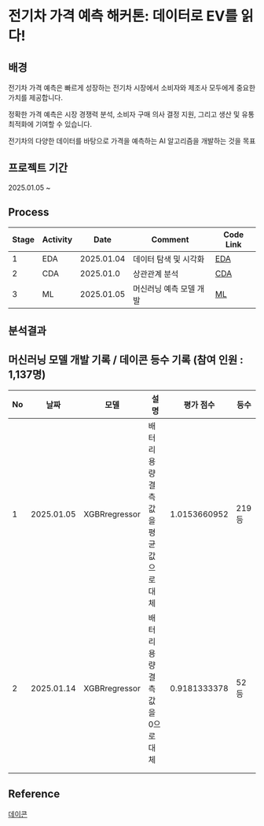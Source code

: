 # 전기차 가격 예측 해커톤: 데이터로 EV를 읽다!

## 배경

전기차 가격 예측은 빠르게 성장하는 전기차 시장에서 소비자와 제조사 모두에게 중요한 가치를 제공합니다.

정확한 가격 예측은 시장 경쟁력 분석, 소비자 구매 의사 결정 지원, 그리고 생산 및 유통 최적화에 기여할 수 있습니다.

전기차의 다양한 데이터를 바탕으로 가격을 예측하는 AI 알고리즘을 개발하는 것을 목표


## 프로젝트 기간

2025.01.05 ~

## Process

|Stage|Activity|Date|Comment|Code Link|
|--|--|--|--|--|
|1|EDA|2025.01.04|데이터 탐색 및 시각화|[EDA](https://github.com/SeokcheonMoon/dacon_EV_analysis/blob/main/Data_analysis/EDA.ipynb)|
|2|CDA|2025.01.0|상관관계 분석|[CDA](https://github.com/SeokcheonMoon/dacon_EV_analysis/blob/main/Data_analysis/CDA.ipynb)|
|3|ML|2025.01.05|머신러닝 예측 모델 개발|[ML](https://github.com/SeokcheonMoon/dacon_EV_analysis/tree/main/ML)|

## 분석결과

## 머신러닝 모델 개발 기록 / 데이콘 등수 기록 (참여 인원 : 1,137명)

|No|날짜|모델|설명|평가 점수|등수|
|--|--|--|--|--|--|
|1|2025.01.05|XGBRregressor|배터리용량 결측값을 평균값으로 대체|1.0153660952|219등|
|2|2025.01.14|XGBRregressor|배터리용량 결측값을 0으로 대체|0.9181333378|52등|
|||||||
|||||||


## Reference

[데이콘](https://dacon.io/competitions/official/236424/overview/description)